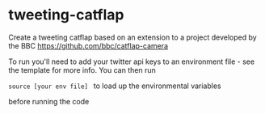 # tweeting-catflap

Create a tweeting catflap based on an extension to a project developed by the BBC https://github.com/bbc/catflap-camera

To run you'll need to add your twitter api keys to an environment file - see the template for more info. You can then run 

````source [your env file] ```` to load up the environmental variables

before running the code
